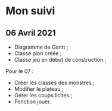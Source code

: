 # Mon suivi

## 06 Avril 2021

- Diagramme de Gantt ;
- Classe pion créée ;
- Classe jeu en début de construction ;

Pour le 07 :

- Créer les classes des monstres ;
- Modifier le plateau ;
- Gérer les coups licites ;
- Fonction jouer.
